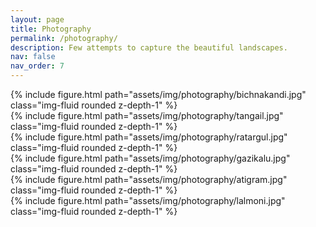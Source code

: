 ```yaml
---
layout: page
title: Photography
permalink: /photography/
description: Few attempts to capture the beautiful landscapes.
nav: false
nav_order: 7
---
```




<div class="row mt-3">
    <div class="col mt-3 mt-md-0">
        {% include figure.html path="assets/img/photography/bichnakandi.jpg" class="img-fluid rounded z-depth-1" %}
    </div>
</div>
<div class="row mt-3">
    <div class="col-6">
        {% include figure.html path="assets/img/photography/tangail.jpg" class="img-fluid rounded z-depth-1" %}
    </div>
    <div class ="col-6">
    {% include figure.html path="assets/img/photography/ratargul.jpg" class="img-fluid rounded z-depth-1" %}
    </div>
</div>
<div class="row mt-3">
    <div class="col mt-3 mt-md-0">
        {% include figure.html path="assets/img/photography/gazikalu.jpg" class="img-fluid rounded z-depth-1" %}
    </div>
</div>
<div class="row mt-3">
    <div class="col-8">
        {% include figure.html path="assets/img/photography/atigram.jpg" class="img-fluid rounded z-depth-1" %}
    </div>
    <div class ="col-4">
    {% include figure.html path="assets/img/photography/lalmoni.jpg" class="img-fluid rounded z-depth-1" %}
    </div>
</div>